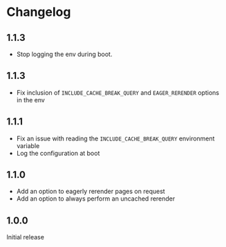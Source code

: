 # Changelog

## 1.1.3

- Stop logging the env during boot.

## 1.1.3

- Fix inclusion of `INCLUDE_CACHE_BREAK_QUERY` and `EAGER_RERENDER` options in the env

## 1.1.1

- Fix an issue with reading the `INCLUDE_CACHE_BREAK_QUERY` environment variable
- Log the configuration at boot

## 1.1.0

- Add an option to eagerly rerender pages on request
- Add an option to always perform an uncached rerender

## 1.0.0

Initial release
